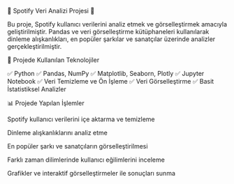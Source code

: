 🎵 Spotify Veri Analizi Projesi 🎵

Bu proje, Spotify kullanıcı verilerini analiz etmek ve görselleştirmek amacıyla geliştirilmiştir. Pandas ve veri görselleştirme kütüphaneleri kullanılarak dinleme alışkanlıkları, en popüler şarkılar ve sanatçılar üzerinde analizler gerçekleştirilmiştir.

📌 Projede Kullanılan Teknolojiler

✅ Python
✅ Pandas, NumPy
✅ Matplotlib, Seaborn, Plotly
✅ Jupyter Notebook
✅ Veri Temizleme ve Ön İşleme
✅ Veri Görselleştirme
✅ Basit İstatistiksel Analizler

📊 Projede Yapılan İşlemler

Spotify kullanıcı verilerini içe aktarma ve temizleme

Dinleme alışkanlıklarını analiz etme

En popüler şarkı ve sanatçıların görselleştirilmesi

Farklı zaman dilimlerinde kullanıcı eğilimlerini inceleme

Grafikler ve interaktif görselleştirmeler ile sonuçları sunma
